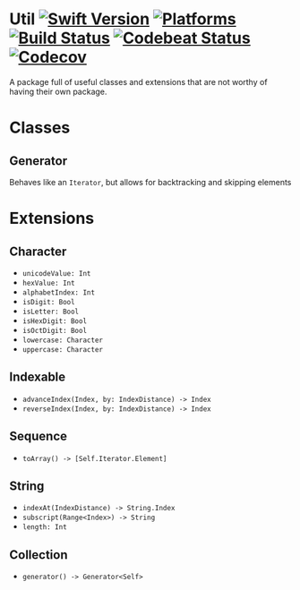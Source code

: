 Util [![Swift Version](https://img.shields.io/badge/Swift-3.1-orange.svg)](https://swift.org/download/#releases) [![Platforms](https://img.shields.io/badge/Platforms-macOS%20|%20Linux-lightgray.svg)](https://swift.org/download/#releases) [![Build Status](https://travis-ci.org/DavidSkrundz/Util.svg?branch=master)](https://travis-ci.org/DavidSkrundz/Util) [![Codebeat Status](https://codebeat.co/badges/9f7185f6-b2b9-44b9-a4b6-bc1385bc4a34)](https://codebeat.co/projects/github-com-davidskrundz-util) [![Codecov](https://codecov.io/gh/DavidSkrundz/Util/branch/master/graph/badge.svg)](https://codecov.io/gh/DavidSkrundz/Util)
====

A package full of useful classes and extensions that are not worthy of having their own package.


Classes
=======

Generator
---------
Behaves like an `Iterator`, but allows for backtracking and skipping elements


Extensions
==========

Character
---------
- `unicodeValue: Int`
- `hexValue: Int`
- `alphabetIndex: Int`
- `isDigit: Bool`
- `isLetter: Bool`
- `isHexDigit: Bool`
- `isOctDigit: Bool`
- `lowercase: Character`
- `uppercase: Character`

Indexable
---------
- `advanceIndex(Index, by: IndexDistance) -> Index`
- `reverseIndex(Index, by: IndexDistance) -> Index`

Sequence
--------
- `toArray() -> [Self.Iterator.Element]`

String
------
- `indexAt(IndexDistance) -> String.Index`
- `subscript(Range<Index>) -> String`
- `length: Int`

Collection
----------
- `generator() -> Generator<Self>`
